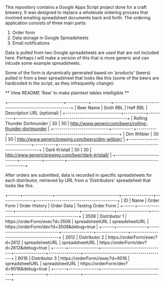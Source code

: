 This repository contains a Google Apps Script project done for a craft brewery. It was designed to replace a wholesale ordering process that involved emailing spreadsheet documents back and forth. The ordering application consists of three main parts:

1. Order form
2. Data storage in Google Spreadsheets
3. Email notifications

Data is pulled from two Google spreadsheets are used that are not included here. Perhaps I will make a version of this that is more generic and can inlcude some example spreadsheets.

Some of the form is dynamically generated based on 'products' (beers) pulled in from a beer spreadsheet that looks like this (some of the beers are hardcoded in the script, as they infrequently change):

** View README 'Raw' to make plaintext tables intelligible **

+----------------------------+-----------+----------+--------------------------------------------------------+
| Beer Name                  | Sixth BBL | Half BBL | Description URL (optional)                             |
+----------------------------+-----------+----------+--------------------------------------------------------+
| Rolling Thunder Dortmunder | 30        | 30       | http://www.genericcom/beers/rolling-thunder-dortmunder |
+----------------------------+-----------+----------+--------------------------------------------------------+
| Dim Witbier                | 30        | 30       | http://www.genericbrewing.com/beers/dim-witbier/       |
+----------------------------+-----------+----------+--------------------------------------------------------+
| Dark Kristall              | 30        | 30       | http://www.genericbrewing.com/beer/dark-kristall/      |
+----------------------------+-----------+----------+--------------------------------------------------------+

After orders are submitted, data is recorded in specific spreadsheets for each distributor, retrieved by URL from  a 'Distributors' spreadsheet that looks like this.

+------+---------------+--------------------------------+----------------+----------------+-----------------------------------------+
| ID   | Name          | Order Form                     | Order History  | Order Data     | Testing Order Form                      |
+------+---------------+--------------------------------+----------------+----------------+-----------------------------------------+
| 3508 | Distributor 1 | https://orderForm/exec?d=3508  | spreadsheetURL | spreadsheetURL | https://orderForm/dev?d=3508&debug=true |
+------+---------------+--------------------------------+----------------+----------------+-----------------------------------------+
| 2612 | Distributor 2 | https://orderForm/exec?d=2612  | spreadsheetURL | spreadsheetURL | https://orderForm/dev?d=2612&debug=true |
+------+---------------+--------------------------------+----------------+----------------+-----------------------------------------+
| 9016 | Distributor 3 | https://orderForm//exec?d=9016 | spreadsheetURL | spreadsheetURL | https://orderForm/dev?d=9016&debug=true |
+------+---------------+--------------------------------+----------------+----------------+-----------------------------------------+